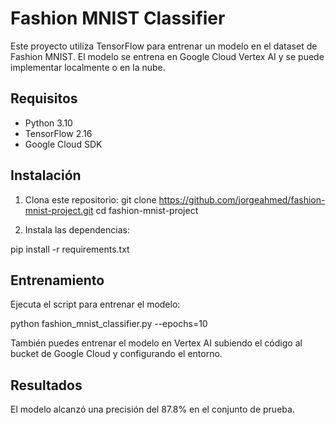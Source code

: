 # Fashion MNIST Classifier

Este proyecto utiliza TensorFlow para entrenar un modelo en el dataset de Fashion MNIST. El modelo se entrena en Google Cloud Vertex AI y se puede implementar localmente o en la nube.

## Requisitos

- Python 3.10
- TensorFlow 2.16
- Google Cloud SDK

## Instalación

1. Clona este repositorio:
git clone 
https://github.com/jorgeahmed/fashion-mnist-project.git cd fashion-mnist-project

2. Instala las dependencias:

pip install -r requirements.txt

## Entrenamiento

Ejecuta el script para entrenar el modelo:

python fashion_mnist_classifier.py --epochs=10

También puedes entrenar el modelo en Vertex AI subiendo el código al bucket de Google Cloud y configurando el entorno.

## Resultados

El modelo alcanzó una precisión del 87.8% en el conjunto de prueba.

